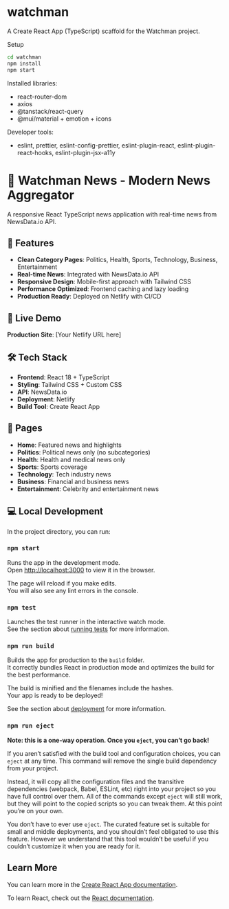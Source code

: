 # watchman

A Create React App (TypeScript) scaffold for the Watchman project.

Setup

```bash
cd watchman
npm install
npm start
```

Installed libraries:

- react-router-dom
- axios
- @tanstack/react-query
- @mui/material + emotion + icons

Developer tools:

- eslint, prettier, eslint-config-prettier, eslint-plugin-react, eslint-plugin-react-hooks, eslint-plugin-jsx-a11y

# 📰 Watchman News - Modern News Aggregator

A responsive React TypeScript news application with real-time news from NewsData.io API.

## 🌟 Features

- **Clean Category Pages**: Politics, Health, Sports, Technology, Business, Entertainment
- **Real-time News**: Integrated with NewsData.io API
- **Responsive Design**: Mobile-first approach with Tailwind CSS
- **Performance Optimized**: Frontend caching and lazy loading
- **Production Ready**: Deployed on Netlify with CI/CD

## 🚀 Live Demo

**Production Site**: [Your Netlify URL here]

## 🛠 Tech Stack

- **Frontend**: React 18 + TypeScript
- **Styling**: Tailwind CSS + Custom CSS
- **API**: NewsData.io
- **Deployment**: Netlify
- **Build Tool**: Create React App

## 📱 Pages

- **Home**: Featured news and highlights
- **Politics**: Political news only (no subcategories)
- **Health**: Health and medical news only
- **Sports**: Sports coverage
- **Technology**: Tech industry news
- **Business**: Financial and business news
- **Entertainment**: Celebrity and entertainment news

## 💻 Local Development

In the project directory, you can run:

### `npm start`

Runs the app in the development mode.\
Open [http://localhost:3000](http://localhost:3000) to view it in the browser.

The page will reload if you make edits.\
You will also see any lint errors in the console.

### `npm test`

Launches the test runner in the interactive watch mode.\
See the section about [running tests](https://facebook.github.io/create-react-app/docs/running-tests) for more information.

### `npm run build`

Builds the app for production to the `build` folder.\
It correctly bundles React in production mode and optimizes the build for the best performance.

The build is minified and the filenames include the hashes.\
Your app is ready to be deployed!

See the section about [deployment](https://facebook.github.io/create-react-app/docs/deployment) for more information.

### `npm run eject`

**Note: this is a one-way operation. Once you `eject`, you can’t go back!**

If you aren’t satisfied with the build tool and configuration choices, you can `eject` at any time. This command will remove the single build dependency from your project.

Instead, it will copy all the configuration files and the transitive dependencies (webpack, Babel, ESLint, etc) right into your project so you have full control over them. All of the commands except `eject` will still work, but they will point to the copied scripts so you can tweak them. At this point you’re on your own.

You don’t have to ever use `eject`. The curated feature set is suitable for small and middle deployments, and you shouldn’t feel obligated to use this feature. However we understand that this tool wouldn’t be useful if you couldn’t customize it when you are ready for it.

## Learn More

You can learn more in the [Create React App documentation](https://facebook.github.io/create-react-app/docs/getting-started).

To learn React, check out the [React documentation](https://reactjs.org/).

